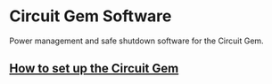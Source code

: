 # Circuit Gem Software
Power management and safe shutdown software for the Circuit Gem.

## [How to set up the Circuit Gem](https://github.com/kiteretro/Circuit-Gem/wiki/How-to-set-up-the-Circuit-Gem)
